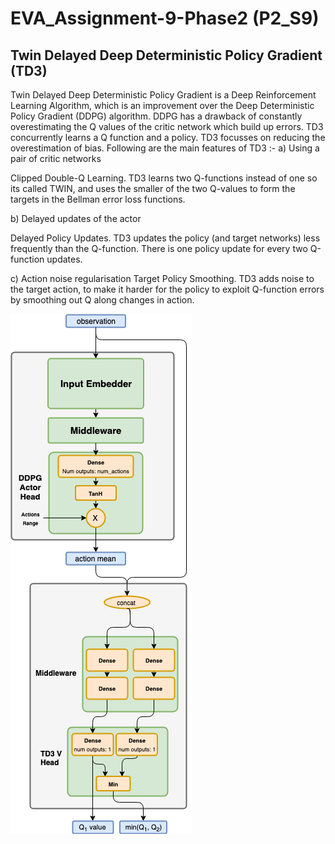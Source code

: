 # EVA_Assignment-9-Phase2 (P2_S9)

## Twin Delayed Deep Deterministic Policy Gradient (TD3)

Twin Delayed Deep Deterministic Policy Gradient is a Deep Reinforcement Learning Algorithm, which is an improvement over the
Deep Deterministic Policy Gradient (DDPG) algorithm. DDPG has a drawback of constantly overestimating the Q values of the critic network
which build up errors. TD3 concurrently learns a Q function and a policy.
TD3 focusses on reducing the overestimation of bias.
Following are the main features of TD3 :- 
a) Using a pair of critic networks

Clipped Double-Q Learning. TD3 learns two Q-functions instead of one so its called TWIN, and uses the smaller of the two Q-values to form the targets in the Bellman error loss functions.

b) Delayed updates of the actor

Delayed Policy Updates. TD3 updates the policy (and target networks) less frequently than the Q-function. There is one policy update for every two Q-function updates.

c) Action noise regularisation
Target Policy Smoothing. TD3 adds noise to the target action, to make it harder for the policy to exploit Q-function errors by smoothing out Q along changes in action.

![GitHub Logo](/td3.png)

